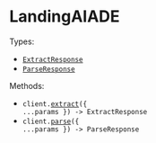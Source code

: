 # LandingAIADE

Types:

- <code><a href="./src/resources/top-level.ts">ExtractResponse</a></code>
- <code><a href="./src/resources/top-level.ts">ParseResponse</a></code>

Methods:

- <code title="post /v1/ade/extract">client.<a href="./src/index.ts">extract</a>({ ...params }) -> ExtractResponse</code>
- <code title="post /v1/ade/parse">client.<a href="./src/index.ts">parse</a>({ ...params }) -> ParseResponse</code>
